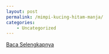```yaml
---
layout: post
permalink: /mimpi-kucing-hitam-manja/
categories:
    - Uncategorized
---
```


[Baca Selengkapnya](/01)